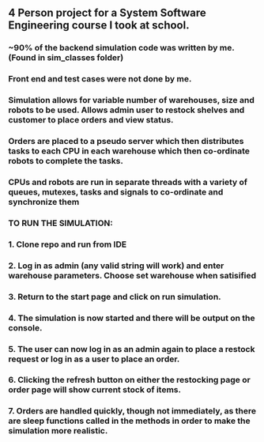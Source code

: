 ## 4 Person project for a System Software Engineering course I took at school.

### ~90% of the backend simulation code was written by me.  (Found in sim_classes folder)
### Front end and test cases were not done by me.

### Simulation allows for variable number of warehouses, size and robots to be used.  Allows admin user to restock shelves and customer to place orders and view status.  
### Orders are placed to a pseudo server which then distributes tasks to each CPU in each warehouse which then co-ordinate robots to complete the tasks.  
### CPUs and robots are run in separate threads with a variety of queues, mutexes, tasks and signals to co-ordinate and synchronize them

### TO RUN THE SIMULATION:
### 1. Clone repo and run from IDE
### 2. Log in as admin (any valid string will work) and enter warehouse parameters.  Choose set warehouse when satisified
### 3. Return to the start page and click on run simulation.
### 4. The simulation is now started and there will be output on the console.  
### 5. The user can now log in as an admin again to place a restock request or log in as a user to place an order.
### 6. Clicking the refresh button on either the restocking page or order page will show current stock of items.
### 7. Orders are handled quickly, though not immediately, as there are sleep functions called in the methods in order to make the simulation more realistic.

